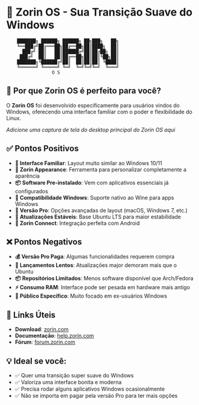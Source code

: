 # 🎨 Zorin OS - Sua Transição Suave do Windows

```
    ███████╗ ██████╗ ██████╗ ██╗███╗   ██╗
    ╚══███╔╝██╔═══██╗██╔══██╗██║████╗  ██║
      ███╔╝ ██║   ██║██████╔╝██║██╔██╗ ██║
     ███╔╝  ██║   ██║██╔══██╗██║██║╚██╗██║
    ███████╗╚██████╔╝██║  ██║██║██║ ╚████║
    ╚══════╝ ╚═════╝ ╚═╝  ╚═╝╚═╝╚═╝  ╚═══╝
                 O S
```

## 🎯 Por que Zorin OS é perfeito para você?

O **Zorin OS** foi desenvolvido especificamente para usuários vindos do Windows, oferecendo uma interface familiar com o poder e flexibilidade do Linux.

<!-- INSERIR SCREENSHOT DA TELA PRINCIPAL DO ZORIN OS AQUI -->
*Adicione uma captura de tela do desktop principal do Zorin OS aqui*

## ✅ Pontos Positivos

- **🎨 Interface Familiar**: Layout muito similar ao Windows 10/11
- **🔧 Zorin Appearance**: Ferramenta para personalizar completamente a aparência
- **📦 Software Pre-instalado**: Vem com aplicativos essenciais já configurados
- **🍷 Compatibilidade Windows**: Suporte nativo ao Wine para apps Windows
- **💼 Versão Pro**: Opções avançadas de layout (macOS, Windows 7, etc.)
- **🔄 Atualizações Estáveis**: Base Ubuntu LTS para maior estabilidade
- **📱 Zorin Connect**: Integração perfeita com Android

## ❌ Pontos Negativos

- **💰 Versão Pro Paga**: Algumas funcionalidades requerem compra
- **🐌 Lançamentos Lentos**: Atualizações major demoram mais que o Ubuntu
- **📦 Repositórios Limitados**: Menos software disponível que Arch/Fedora
- **⚡ Consumo RAM**: Interface pode ser pesada em hardware mais antigo
- **🎯 Público Específico**: Muito focado em ex-usuários Windows

## 🔗 Links Úteis

- **Download**: [zorin.com](https://zorin.com/os/download/)
- **Documentação**: [help.zorin.com](https://help.zorin.com/)
- **Fórum**: [forum.zorin.com](https://forum.zorin.com/)

## 💡 Ideal se você:
- ✅ Quer uma transição super suave do Windows
- ✅ Valoriza uma interface bonita e moderna  
- ✅ Precisa rodar alguns aplicativos Windows ocasionalmente
- ✅ Não se importa em pagar pela versão Pro para ter mais opções